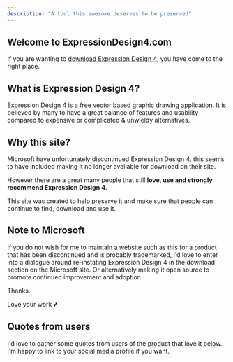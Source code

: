 ```yaml
---
description: "A tool this awesome deserves to be preserved"
---
```

## Welcome to ExpressionDesign4.com

If you are wanting to [download Expression Design 4](https://github.com/leeenglestone/ExpressionDesign4/download/design_trial_en.exe), you have come to the right place.

## What is Expression Design 4?
Expression Design 4 is a free vector based graphic drawing application. It is believed by many to have a great balance of features and usability compared to expensive or complicated & unwieldy alternatives.



## Why this site?
Microsoft have unfortunately discontinued Expression Design 4, this seems to have included making it no longer available for download on their site.

However there are a great many people that still **love, use and strongly recommend Expression Design 4**.

This site was created to help preserve it and make sure that people can continue to find, download and use it.


## Note to Microsoft
If you do not wish for me to maintain a website such as this for a product that has been discontinued and is probably trademarked, i'd love to enter into a dialogue around re-instating Expression Design 4 in the download section on the Microsoft site. Or alternatively making it open source to promote continued improvement and adoption.

Thanks. 

Love your work 💕


## Quotes from users
I'd love to gather some quotes from users of the product that love it below.. i'm happy to link to your social media profile if you want.